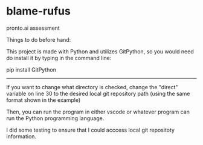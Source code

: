 # blame-rufus
pronto.ai assessment


Things to do before hand:

This project is made with Python and utilizes GitPython, so you would need do install it by typing in the command line:

pip install GitPython


----------------------
If you want to change what directory is checked, change the "direct" variable on line 30 to the desired local git repository path (using the same format shown in the example)

Then, you can run the program in either vscode or whatever program can run the Python programming language.

I did some testing to ensure that I could acccess local git repositoty information.
